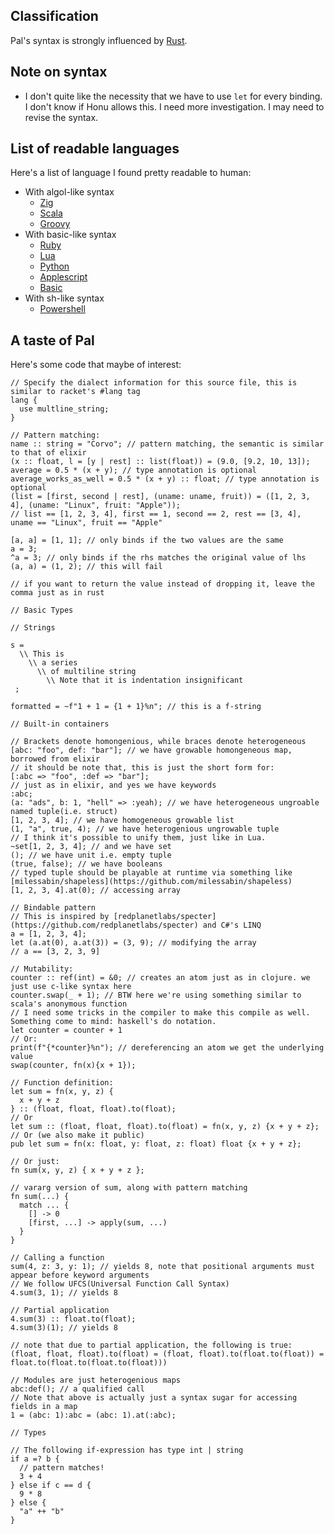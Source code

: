 ## Classification
Pal's syntax is strongly influenced by [Rust](https://www.rust-lang.org/).

## Note on syntax
- I don't quite like the necessity that we have to use `let` for every binding. I don't know if Honu allows this. I need more investigation. I may need to revise the syntax.

## List of readable languages

Here's a list of language I found pretty readable to human:
- With algol-like syntax
  - [Zig](https://ziglang.org/)
  - [Scala](https://www.scala-lang.org/)
  - [Groovy](https://groovy-lang.org/)
- With basic-like syntax
  - [Ruby](https://www.ruby-lang.org/)
  - [Lua](https://www.lua.org/)
  - [Python](https://www.python.org/)
  - [Applescript](https://macosxautomation.com/applescript/)
  - [Basic](https://en.wikipedia.org/wiki/BASIC)
- With sh-like syntax
  - [Powershell](https://learn.microsoft.com/en-us/powershell/)

## A taste of Pal

Here's some code that maybe of interest: 

```
// Specify the dialect information for this source file, this is similar to racket's #lang tag
lang {
  use multline_string;
}

// Pattern matching:
name :: string = "Corvo"; // pattern matching, the semantic is similar to that of elixir
(x :: float, l = [y | rest] :: list(float)) = (9.0, [9.2, 10, 13]);
average = 0.5 * (x + y); // type annotation is optional
average_works_as_well = 0.5 * (x + y) :: float; // type annotation is optional
(list = [first, second | rest], (uname: uname, fruit)) = ([1, 2, 3, 4], (uname: "Linux", fruit: "Apple"));
// list == [1, 2, 3, 4], first == 1, second == 2, rest == [3, 4], uname == "Linux", fruit == "Apple"

[a, a] = [1, 1]; // only binds if the two values are the same
a = 3;
^a = 3; // only binds if the rhs matches the original value of lhs
(a, a) = (1, 2); // this will fail

// if you want to return the value instead of dropping it, leave the comma just as in rust

// Basic Types

// Strings

s = 
  \\ This is 
    \\ a series
      \\ of multiline string
        \\ Note that it is indentation insignificant
 ;

formatted = ~f"1 + 1 = {1 + 1}%n"; // this is a f-string

// Built-in containers

// Brackets denote homongenious, while braces denote heterogeneous
[abc: "foo", def: "bar"]; // we have growable homongeneous map, borrowed from elixir
// it should be note that, this is just the short form for:
[:abc => "foo", :def => "bar"];
// just as in elixir, and yes we have keywords
:abc;
(a: "ads", b: 1, "hell" => :yeah); // we have heterogeneous ungroable named tuple(i.e. struct)
[1, 2, 3, 4]; // we have homogeneous growable list 
(1, "a", true, 4); // we have heterogenious ungrowable tuple
// I think it's possible to unify them, just like in Lua.   
~set[1, 2, 3, 4]; // and we have set
(); // we have unit i.e. empty tuple
(true, false); // we have booleans
// typed tuple should be playable at runtime via something like [milessabin/shapeless](https://github.com/milessabin/shapeless)
[1, 2, 3, 4].at(0); // accessing array 

// Bindable pattern
// This is inspired by [redplanetlabs/specter](https://github.com/redplanetlabs/specter) and C#'s LINQ
a = [1, 2, 3, 4];
let (a.at(0), a.at(3)) = (3, 9); // modifying the array
// a == [3, 2, 3, 9]

// Mutability:
counter :: ref(int) = &0; // creates an atom just as in clojure. we just use c-like syntax here
counter.swap(_ + 1); // BTW here we're using something similar to scala's anonymous function
// I need some tricks in the compiler to make this compile as well. Something come to mind: haskell's do notation.
let counter = counter + 1
// Or: 
print(f"{*counter}%n"); // dereferencing an atom we get the underlying value
swap(counter, fn(x){x + 1});

// Function definition: 
let sum = fn(x, y, z) {
  x + y + z
} :: (float, float, float).to(float);
// Or
let sum :: (float, float, float).to(float) = fn(x, y, z) {x + y + z};
// Or (we also make it public) 
pub let sum = fn(x: float, y: float, z: float) float {x + y + z};

// Or just:
fn sum(x, y, z) { x + y + z };

// vararg version of sum, along with pattern matching
fn sum(...) {
  match ... {
    [] -> 0
    [first, ...] -> apply(sum, ...)
  }
}

// Calling a function
sum(4, z: 3, y: 1); // yields 8, note that positional arguments must appear before keyword arguments
// We follow UFCS(Universal Function Call Syntax)
4.sum(3, 1); // yields 8

// Partial application
4.sum(3) :: float.to(float);
4.sum(3)(1); // yields 8

// note that due to partial application, the following is true:
(float, float, float).to(float) = (float, float).to(float.to(float)) = float.to(float.to(float.to(float)))

// Modules are just heterogenious maps
abc:def(); // a qualified call
// Note that above is actually just a syntax sugar for accessing fields in a map
1 = (abc: 1):abc = (abc: 1).at(:abc);

// Types

// The following if-expression has type int | string
if a =? b {
  // pattern matches!
  3 + 4
} else if c == d {
  9 * 8
} else {
  "a" ++ "b"
}
```
